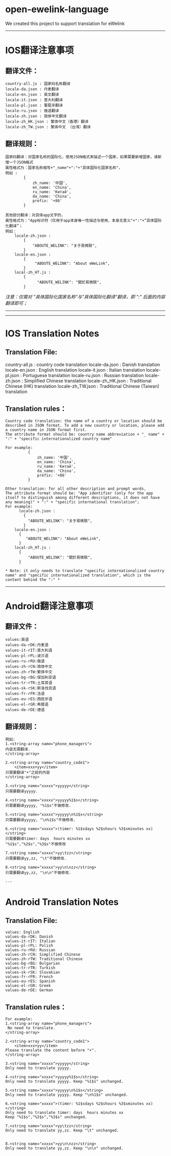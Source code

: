 # open-ewelink-language
We created this project to support translation for eWelink

---
# IOS翻译注意事项

## 翻译文件：
	country-all.js : 国家码名称翻译
	locale-da.json : 丹麦翻译
	locale-en.json : 英文翻译
	locale-it.json : 意大利翻译
	locale-pl.json : 葡萄牙翻译
	locale-ru.json : 俄语翻译
	locale-zh.json : 简体中文翻译
	locale-zh_HK.json : 繁体中文（香港）翻译
	locale-zh_TW.json : 繁体中文 （台湾）翻译

## 翻译规则：
	国家码翻译：对国家名称的国际化，使用JSON格式来描述一个国家，如果需要新增国家，请新增一个JSON格式
	属性格式为：国家名称缩写+"_name"+":"+"具体国际化国家名称"，
	例如 :
	        {
            	zh_name: '中国',
            	en_name: 'China',
            	ru_name: 'Китай',
            	da_name: 'China',
            	prefix: '+86'
        	}

    其他部分翻译：对具体app文字的，
    属性格式为："App标识符（仅用于app本身唯一性描述与使用，本身无意义"+":"+“具体国际化翻译”；
    例如：
	    locale-zh.json :
		    {
	  			"ABOUTE_WELINK": "关于易微联",
		    }
		locale-en.json :
			{
				 "ABOUTE_WELINK": "About eWeLink",
			}
		local-zh_HT.js :
			{
				  "ABOUTE_WELINK": "關於易微联",
			}	

*注意：仅需对 ”具体国际化国家名称“与”具体国际化翻译“翻译，即 ":" 后面的内容翻译即可；*

---

---
# IOS Translation Notes

## Translation File:
  country-all.js :  country code translation
  locale-da.json :  Danish translation
  locale-en.json :  English translation
  locale-it.json :  Italian translation
  locale-pl.json :  Portuguese translation
  locale-ru.json :  Russian translation
  locale-zh.json :  Simplified Chinese translation
  locale-zh_HK.json : Traditional Chinese (HK) translation
  locale-zh_TW.json : Traditional Chinese (Taiwan) translation


## Translation rules：

	Country code translation: the name of a country or location should be described in JSON format. To add a new country or location, please add a country name in JSON format first.
	The attribute format should be: country name abbreviation + "_ name" + ":" + "specific internationalized country name"

	For example:
	          {
	              zh_name: '中国',
	              en_name: 'China',
	              ru_name: 'Китай',
	              da_name: 'China',
	              prefix: '+86'
	          }

	Other translation: for all other description and prompt words,
	The attribute format should be: "App identifier (only for the app itself to distinguish among different descriptions, it does not have any meaning)" + ":" + "specific international translation";
	For example:
	      locale-zh.json :
	        {
	          "ABOUTE_WELINK": "关于易微联",
	        }
	    locale-en.json :
	      {
	         "ABOUTE_WELINK": "About eWeLink",
	      }
	    local-zh_HT.js :
	      {
	          "ABOUTE_WELINK": "關於易微联",
	      }  

	* Note: it only needs to translate "specific internationalized country name" and "specific internationalized translation", which is the content behind the ":" *

---
# Android翻译注意事项

## 翻译文件：
	values:英语
	values-da-rDK:丹麦语
	values-it-rIT:意大利语
	values-pl-rPL:波兰语
	values-ru-rRU:俄语
	values-zh-rCN:简体中文
	values-zh-rTW:繁体中文
	values-bg-rBG:保加利亚语
	values-tr-rTR:土耳其语
	values-sk-rSK:斯洛伐克语
	values-fr-rFR:法语
	values-eu-rES:西班牙语
	values-el-rGR:希腊语
	values-de-rDE:德语
	
	

## 翻译规则：
    例如:
	1.<string-array name="phone_managers">
	内容无需翻译.	
	</string-array>

	2.<string-array name="country_code1">
		<item>xxx+yy</item>  
	只需要翻译"+"之前的内容	
	</string-array>

	3.<string name="xxxxx">yyyyy</string>
	只需要翻译yyyyy.

	4.<string name="xxxxx">yyyyy%1$s</string>
	只需要翻译yyyyy, "%1$s"不做修改.

	5.<string name="xxxxx">yyyyy\n%1$s</string>
	只需要翻译yyyyy, "\n%1$s"不做修改.

	6.<string name="xxxxx">(timer: %1$sdays %2$shours %3$sminutes xx)</string>
	只需要翻译timer: days  hours minutes xx
	"%1$s","%2$s","%3$s"不做修改

	7.<string name="xxxxx">yy\tzz</string>
	只需要翻译yy,zz, "\t"不做修改.

	8.<string name="xxxxx">yy\n\nzz</string>
	只需要翻译yy,zz, "\n\n"不做修改.
	
	---
# Android Translation Notes

## Translation File:
	values: English
	values-da-rDK: Danish
	values-it-rIT: Italian
	values-pl-rPL: Polish
	values-ru-rRU: Russian
	values-zh-rCN: Simplified Chinese
	values-zh-rTW: Traditional Chinese
	values-bg-rBG: Bulgarian
	values-tr-rTR: Turkish
	values-sk-rSK: Slovakian
	values-fr-rFR: French
	values-eu-rES: Spanish
	values-el-rGR: Greek
	values-de-rDE: German

## Translation rules：
    For example:
	1.<string-array name="phone_managers">
	 No need to translate.	
	</string-array>

	2.<string-array name="country_code1">
		<item>xxx+yy</item>  
	Please translate the content before "+".
	</string-array>

	3.<string name="xxxxx">yyyyy</string>
	Only need to translate yyyyy.

	4.<string name="xxxxx">yyyyy%1$s</string>
	Only need to translate yyyyy. Keep "%1$s" unchanged.

	5.<string name="xxxxx">yyyyy\n%1$s</string>
	Only need to translate yyyyy. Keep "\n%1$s" unchanged.

	6.<string name="xxxxx">(timer: %1$sdays %2$shours %3$sminutes xx)</string>
	Only need to translate timer: days  hours minutes xx
	Keep "%1$s","%2$s","%3$s" unchanged.

	7.<string name="xxxxx">yy\tzz</string>
	Only need to translate yy,zz. Keep "\t" unchanged.


	8.<string name="xxxxx">yy\n\nzz</string>
	Only need to translate yy,zz. Keep "\n\n" unchanged.
	
